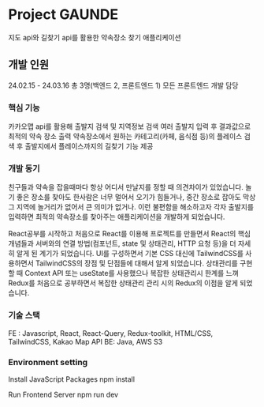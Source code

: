 # Project GAUNDE

지도 api와 길찾기 api를 활용한 약속장소 찾기 애플리케이션

## 개발 인원

24.02.15 - 24.03.16
총 3명(백엔드 2, 프론트엔드 1)
모든 프론트엔드 개발 담당

### 핵심 기능

카카오맵 api를 활용해 출발지 검색 및 지역정보 검색 
여러 출발지 입력 후 결과값으로 최적의 약속 장소 출력
약속장소에서 원하는 카테고리(카페, 음식점 등)의 플레이스 검색 후 출발지에서 플레이스까지의 길찾기 기능 제공

### 개발 동기

친구들과 약속을 잡을때마다 항상 어디서 만날지를 정할 때 의견차이가 있었습니다. 
놀기 좋은 장소를 찾아도 한사람은 너무 멀어서 오기가 힘들거나, 중간 장소로 잡아도 막상 그 지역에 놀거리가 없어서 큰 의미가 없거나.
이런 불편함을 해소하고자 각자 출발지를 입력하면 최적의 약속장소를 찾아주는 애플리케이션을 개발하게 되었습니다.

React공부를 시작하고 처음으로 React를 이용해 프로젝트를 만들면서 React의 핵심 개념들과 서버와의 연결 방법(컴포넌트, state 및 상태관리, HTTP 요청 등)을 더 자세히 알게 된 계기가 되었습니다.
UI를 구성하면서 기본 CSS 대신에 TailwindCSS를 사용하면서 TailwindCSS의 장점 및 단점들에 대해서 알게 되었습니다.
상태관리를 구현할 때 Context API 또는 useState를 사용했으나 복잡한 상태관리시 한계를 느껴 Redux를 처음으로 공부하면서 복잡한 상태관리 관리 시의 Redux의 이점을 알게 되었습니다.

### 기술 스택

FE : Javascript, React, React-Query, Redux-toolkit, HTML/CSS, TailwindCSS, Kakao Map API
BE: Java, AWS S3

### Environment setting

Install JavaScript Packages
npm install

Run Frontend Server
npm run dev



